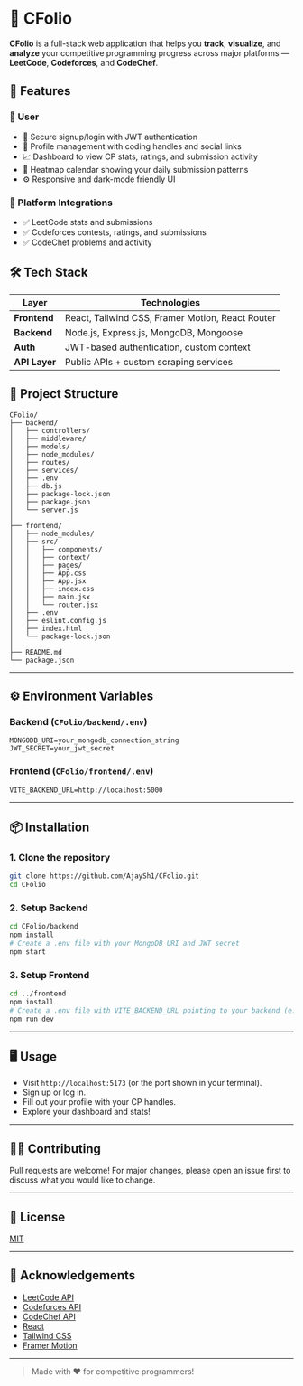 # 🧠 CFolio

**CFolio** is a full-stack web application that helps you **track**, **visualize**, and **analyze** your competitive programming progress across major platforms — **LeetCode**, **Codeforces**, and **CodeChef**.

## 🚀 Features

### 👤 User
- 🔐 Secure signup/login with JWT authentication  
- 🧾 Profile management with coding handles and social links  
- 📈 Dashboard to view CP stats, ratings, and submission activity  
- 📅 Heatmap calendar showing your daily submission patterns  
- ⚙️ Responsive and dark-mode friendly UI  

### 🔗 Platform Integrations
- ✅ LeetCode stats and submissions  
- ✅ Codeforces contests, ratings, and submissions  
- ✅ CodeChef problems and activity  

## 🛠️ Tech Stack

| Layer        | Technologies |
|--------------|--------------|
| **Frontend** | React, Tailwind CSS, Framer Motion, React Router |
| **Backend**  | Node.js, Express.js, MongoDB, Mongoose |
| **Auth**     | JWT-based authentication, custom context |
| **API Layer**| Public APIs + custom scraping services |

## 📁 Project Structure
```
CFolio/
├── backend/
│   ├── controllers/
│   ├── middleware/
│   ├── models/
│   ├── node_modules/
│   ├── routes/
│   ├── services/
│   ├── .env
│   ├── db.js
│   ├── package-lock.json
│   ├── package.json
│   └── server.js
│
├── frontend/
│   ├── node_modules/
│   ├── src/
│   │   ├── components/
│   │   ├── context/
│   │   ├── pages/
│   │   ├── App.css
│   │   ├── App.jsx
│   │   ├── index.css
│   │   ├── main.jsx
│   │   └── router.jsx
│   ├── .env
│   ├── eslint.config.js
│   ├── index.html
│   └── package-lock.json
│
├── README.md
└── package.json
```
---

## ⚙️ Environment Variables

### Backend (`CFolio/backend/.env`)
```
MONGODB_URI=your_mongodb_connection_string
JWT_SECRET=your_jwt_secret
```

### Frontend (`CFolio/frontend/.env`)
```
VITE_BACKEND_URL=http://localhost:5000
```

---

## 📦 Installation

### 1. Clone the repository

```bash
git clone https://github.com/AjaySh1/CFolio.git
cd CFolio
```

### 2. Setup Backend

```bash
cd CFolio/backend
npm install
# Create a .env file with your MongoDB URI and JWT secret
npm start
```

### 3. Setup Frontend

```bash
cd ../frontend
npm install
# Create a .env file with VITE_BACKEND_URL pointing to your backend (e.g., http://localhost:5000)
npm run dev
```

---

## 🖥️ Usage

- Visit `http://localhost:5173` (or the port shown in your terminal).
- Sign up or log in.
- Fill out your profile with your CP handles.
- Explore your dashboard and stats!

---

## 🧑‍💻 Contributing

Pull requests are welcome! For major changes, please open an issue first to discuss what you would like to change.

---

## 📜 License

[MIT](LICENSE)

---

## 🙏 Acknowledgements

- [LeetCode API](https://leetcode.com)
- [Codeforces API](https://codeforces.com/api)
- [CodeChef API](https://www.codechef.com)
- [React](https://react.dev/)
- [Tailwind CSS](https://tailwindcss.com/)
- [Framer Motion](https://www.framer.com/motion/)

---

> Made with ❤️ for competitive programmers!
